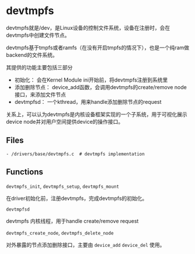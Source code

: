 # devtmpfs

devtmpfs就是/dev，是Linux设备的控制文件系统，设备在注册时，会在devtmpfs中创建文件节点。

devtmpfs基于tmpfs或者ramfs（在没有开启tmpfs的情况下），也是一个纯ram做backend的文件系统。

其提供的功能主要包括三部分

- 初始化： 会在Kernel Module ini开始前，将devtmpfs注册到系统里
- 添加删除节点： device_add函数，会调用devtmpfs的create/remove node接口，来添加文件节点
- devtmpfsd： 一个kthread，用来handle添加删除节点的request

关系上，可以认为devtmpfs是内核设备框架实现的一个子系统，用于可视化展示device node并对用户空间提供device的操作接口。

## Files

```
- /drivers/base/devtmpfs.c	# devtmpfs implementation
```

## Functions

`devtmpfs_init`, `devtmpfs_setup`, `devtmpfs_mount`

在driver初始化前，注册devtmpfs，完成devtmpfs的初始化。

`devtmpfsd`

devtmpfs 内核线程，用于handle create/remove request

`devtmpfs_create_node`, `devtmpfs_delete_node`

对外暴露的节点添加删除接口，主要由 `device_add` `device_del` 使用。
